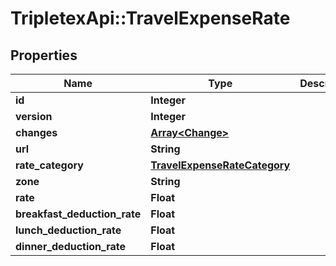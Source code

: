 # TripletexApi::TravelExpenseRate

## Properties
Name | Type | Description | Notes
------------ | ------------- | ------------- | -------------
**id** | **Integer** |  | [optional] 
**version** | **Integer** |  | [optional] 
**changes** | [**Array&lt;Change&gt;**](Change.md) |  | [optional] 
**url** | **String** |  | [optional] 
**rate_category** | [**TravelExpenseRateCategory**](TravelExpenseRateCategory.md) |  | 
**zone** | **String** |  | 
**rate** | **Float** |  | [optional] 
**breakfast_deduction_rate** | **Float** |  | [optional] 
**lunch_deduction_rate** | **Float** |  | [optional] 
**dinner_deduction_rate** | **Float** |  | [optional] 


